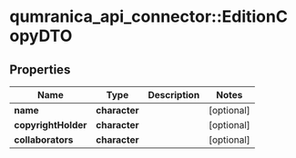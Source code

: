 # qumranica_api_connector::EditionCopyDTO

## Properties
Name | Type | Description | Notes
------------ | ------------- | ------------- | -------------
**name** | **character** |  | [optional] 
**copyrightHolder** | **character** |  | [optional] 
**collaborators** | **character** |  | [optional] 


